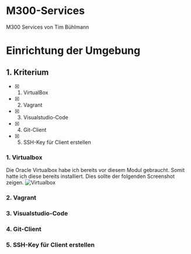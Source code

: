 # M300-Services
M300 Services von Tim Bühlmann

# Einrichtung der Umgebung

## 1. Kriterium
- [x] 1. VirtualBox
- [x] 2. Vagrant
- [x] 3. Visualstudio-Code
- [x] 4. Git-Client
- [x] 5. SSH-Key für Client erstellen

### 1. Virtualbox

Die Oracle Virtualbox habe ich bereits vor diesem Modul gebraucht. Somit hatte ich diese bereits installiert. Dies sollte der folgenden Screenshot zeigen.
![](https://github.com/tbztim/M300-Services/blob/master/00-Bilder/Virtualbox.png "Virtualbox")

### 2. Vagrant

### 3. Visualstudio-Code

### 4. Git-Client

### 5. SSH-Key für Client erstellen